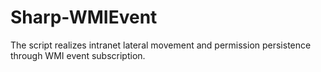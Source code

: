 # Sharp-WMIEvent
The script realizes intranet lateral movement and permission persistence through WMI event subscription.
